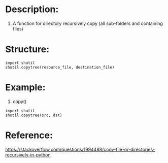 # Description:
1. A function for directory recursively copy (all sub-folders and containing files)

# Structure:
```
import shutil
shutil.copytree(resource_file, destination_file)
```

# Example:
1. copy()
  ```
  import shutil
  shutil.copytree(src, dst)
  ```

# Reference:
https://stackoverflow.com/questions/1994488/copy-file-or-directories-recursively-in-python